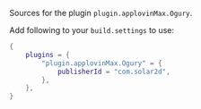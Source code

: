 Sources for the plugin `plugin.applovinMax.Ogury`.

Add following to your `build.settings` to use:
```lua
{
    plugins = {
        "plugin.applovinMax.Ogury" = {
            publisherId = "com.solar2d",
        },
    },
}
```
